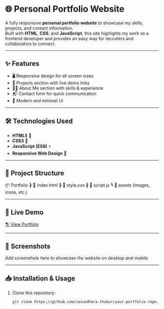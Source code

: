 # 🌐 Personal Portfolio Website

A fully responsive **personal portfolio website** to showcase my skills, projects, and contact information.  
Built with **HTML**, **CSS**, and **JavaScript**, this site highlights my work as a frontend developer and provides an easy way for recruiters and collaborators to connect.

---

## ✨ Features
- 🖥 Responsive design for all screen sizes
- 📌 Projects section with live demo links
- 🧑‍💻 About Me section with skills & experience
- 📬 Contact form for quick communication
- 🎨 Modern and minimal UI

---

## 🛠 Technologies Used
- **HTML5** 📝
- **CSS3** 🎨
- **JavaScript (ES6)** ⚡
- **Responsive Web Design** 📱

---

## 📂 Project Structure
📦 Portfolio
┣ 📜 index.html
┣ 📜 style.css
┣ 📜 script.js
┗ 📂 assets (images, icons, etc.)


---

## 🚀 Live Demo
[🌎 View Portfolio](https://vasundharaportfolio.netlify.app/)

---

## 📸 Screenshots
_Add screenshots here to showcase the website on desktop and mobile._

---

## 📥 Installation & Usage
1. Clone this repository:
   ```bash
   git clone https://github.com/vasundhara-thakur/your-portfolio-repo.git
